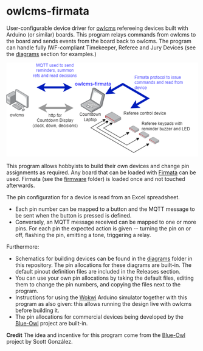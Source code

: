 # owlcms-firmata
User-configurable device driver for [owlcms](https://owlcms.github.io/owlcms4-prerelease/#/index) refereeing devices built with Arduino (or similar) boards. This program relays commands from owlcms to the board and sends events from the board back to owlcms.  The program can handle fully IWF-compliant Timekeeper, Referee and Jury Devices (see the [diagrams](https://github.com/owlcms/owlcms-firmata/tree/main/diagrams) section for examples.)

![overview](docs/img/overview.png)

This program allows hobbyists to build their own devices and change pin assignments as required.  Any board that can be loaded with  [Firmata](https://github.com/firmata/protocol) can be used. Firmata (see the [firmware](https://github.com/owlcms/owlcms-firmata/tree/main/firmware) folder) is loaded once and not touched afterwards.

The pin configuration for a device is read from an Excel spreadsheet.  

- Each pin number can be mapped to a button and the MQTT message to be sent when the button is pressed is defined.
- Conversely, an MQTT message received can be mapped to one or more pins.  For each pin the expected action is given -- turning the pin on or off, flashing the pin, emitting a tone, triggering a relay. 

Furthermore:
- Schematics for building devices can be found in the [diagrams](https://github.com/owlcms/owlcms-firmata/tree/main/diagrams) folder in this repository. The pin allocations for these diagrams are built-in. The default pinout definition files are included in the Releases section.
- You can use your own pin allocations by taking the default files, editing them to change the pin numbers, and copying the files next to the program.
- Instructions for using the [Wokwi](https://docs.wokwi.com) Arduino simulator together with this program as also given: this allows running the design live with owlcms before building it.
- The pin allocations for commercial devices being developed by the [Blue-Owl](https://github.com/scottgonzalez/blue-owl) project are built-in. 

**Credit** The idea and incentive for this program come from the [Blue-Owl](https://github.com/scottgonzalez/blue-owl) project by Scott González.   
